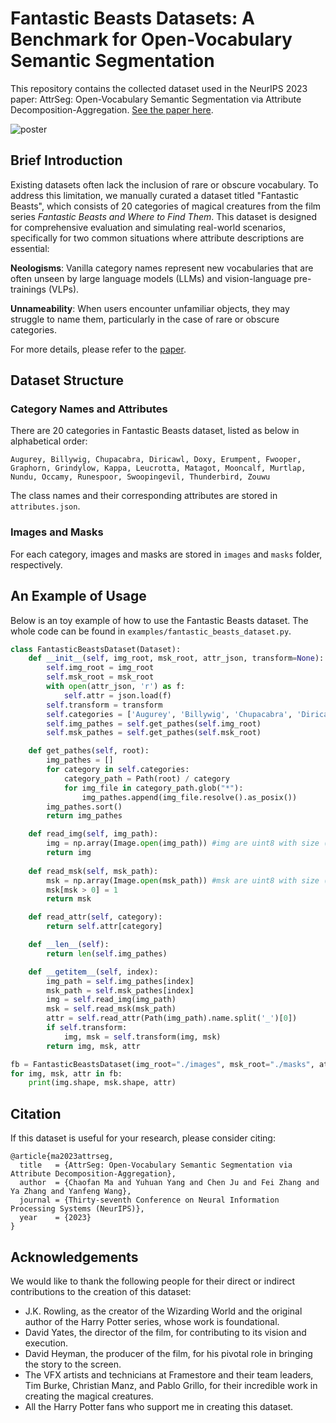 # Fantastic Beasts Datasets: A Benchmark for Open-Vocabulary Semantic Segmentation

This repository contains the collected dataset used in the NeurIPS 2023 paper: AttrSeg: Open-Vocabulary Semantic Segmentation via Attribute Decomposition-Aggregation. [See the paper here](https://arxiv.org/pdf/2309.00096).

![poster](assets/poster.png)



## Brief Introduction

Existing datasets often lack the inclusion of rare or obscure vocabulary.
To address this limitation, we manually curated a dataset titled "Fantastic Beasts", which consists of 20 categories of magical creatures from the film series *Fantastic Beasts and Where to Find Them*. 
This dataset is designed for comprehensive evaluation and simulating real-world scenarios, specifically for two common situations where attribute descriptions are essential:

**Neologisms**: Vanilla category names represent new vocabularies that are often unseen by large language models (LLMs) and vision-language pre-trainings (VLPs).

**Unnameability**: When users encounter unfamiliar objects, they may struggle to name them, particularly in the case of rare or obscure categories.

For more details, please refer to the [paper](https://arxiv.org/pdf/2309.00096).



## Dataset Structure

### Category Names and Attributes
There are 20 categories in Fantastic Beasts dataset, listed as below in alphabetical order:
```
Augurey, Billywig, Chupacabra, Diricawl, Doxy, Erumpent, Fwooper, Graphorn, Grindylow, Kappa, Leucrotta, Matagot, Mooncalf, Murtlap, Nundu, Occamy, Runespoor, Swoopingevil, Thunderbird, Zouwu
```
The class names and their corresponding attributes are stored in `attributes.json`.

### Images and Masks
For each category, images and masks are stored in `images` and `masks` folder, respectively.



## An Example of Usage

Below is an toy example of how to use the Fantastic Beasts dataset. The whole code can be found in `examples/fantastic_beasts_dataset.py`.

```python 
class FantasticBeastsDataset(Dataset):
    def __init__(self, img_root, msk_root, attr_json, transform=None):
        self.img_root = img_root
        self.msk_root = msk_root
        with open(attr_json, 'r') as f:
            self.attr = json.load(f)
        self.transform = transform
        self.categories = ['Augurey', 'Billywig', 'Chupacabra', 'Diricawl', 'Doxy', 'Erumpent', 'Fwooper', 'Graphorn', 'Grindylow', 'Kappa', 'Leucrotta', 'Matagot', 'Mooncalf', 'Murtlap', 'Nundu', 'Occamy', 'Runespoor', 'Swoopingevil', 'Thunderbird', 'Zouwu']
        self.img_pathes = self.get_pathes(self.img_root)
        self.msk_pathes = self.get_pathes(self.msk_root)

    def get_pathes(self, root):
        img_pathes = []
        for category in self.categories:
            category_path = Path(root) / category
            for img_file in category_path.glob("*"):
                img_pathes.append(img_file.resolve().as_posix())
        img_pathes.sort()
        return img_pathes

    def read_img(self, img_path):
        img = np.array(Image.open(img_path)) #img are uint8 with size (h,w,3)
        return img
    
    def read_msk(self, msk_path):
        msk = np.array(Image.open(msk_path)) #msk are uint8 with size (h,w)
        msk[msk > 0] = 1
        return msk

    def read_attr(self, category):
        return self.attr[category]

    def __len__(self):
        return len(self.img_pathes)

    def __getitem__(self, index):
        img_path = self.img_pathes[index]
        msk_path = self.msk_pathes[index]
        img = self.read_img(img_path)
        msk = self.read_msk(msk_path)
        attr = self.read_attr(Path(img_path).name.split('_')[0])
        if self.transform:
            img, msk = self.transform(img, msk)
        return img, msk, attr

fb = FantasticBeastsDataset(img_root="./images", msk_root="./masks", attr_json="./attributes.json")
for img, msk, attr in fb:
    print(img.shape, msk.shape, attr)
```



## Citation
If this dataset is useful for your research, please consider citing:
```
@article{ma2023attrseg,
  title   = {AttrSeg: Open-Vocabulary Semantic Segmentation via Attribute Decomposition-Aggregation},
  author  = {Chaofan Ma and Yuhuan Yang and Chen Ju and Fei Zhang and Ya Zhang and Yanfeng Wang},
  journal = {Thirty-seventh Conference on Neural Information Processing Systems (NeurIPS)},
  year    = {2023}
}
```



## Acknowledgements

We would like to thank the following people for their direct or indirect contributions to the creation of this dataset:
- J.K. Rowling, as the creator of the Wizarding World and the original author of the Harry Potter series, whose work is foundational.
- David Yates, the director of the film, for contributing to its vision and execution.
- David Heyman, the producer of the film, for his pivotal role in bringing the story to the screen.
- The VFX artists and technicians at Framestore and their team leaders, Tim Burke, Christian Manz, and Pablo Grillo, for their incredible work in creating the magical creatures.
- All the Harry Potter fans who support me in creating this dataset.


